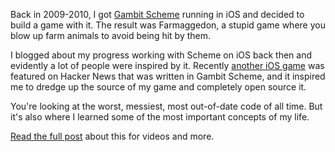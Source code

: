 
Back in 2009-2010, I got [Gambit Scheme](http://gambitscheme.org/) running in iOS and decided to build a game with it. The result was Farmaggedon, a stupid game where you blow up farm animals to avoid being hit by them.

I blogged about my progress working with Scheme on iOS back then and evidently a lot of people were inspired by it. Recently [another iOS game](https://news.ycombinator.com/item?id=7361947) was featured on Hacker News that was written in Gambit Scheme, and it inspired me to dredge up the source of my game and completely open source it.

You're looking at the worst, messiest, most out-of-date code of all time. But it's also where I learned some of the most important concepts of my life.

[Read the full post]() about this for videos and more.
